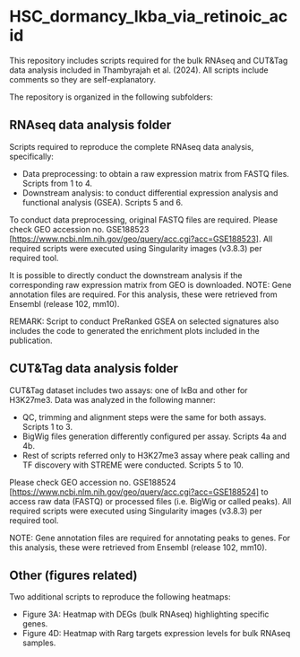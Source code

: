 # HSC_dormancy_Ikba_via_retinoic_acid

This repository includes scripts required for the bulk RNAseq and CUT&Tag data analysis included in Thambyrajah et al. (2024). All scripts include comments so they are self-explanatory.

The repository is organized in the following subfolders:

## RNAseq data analysis folder

Scripts required to reproduce the complete RNAseq data analysis, specifically:

- Data preprocessing: to obtain a raw expression matrix from FASTQ files. Scripts from 1 to 4.
- Downstream analysis: to conduct differential expression analysis and functional analysis (GSEA). Scripts 5 and 6.

To conduct data preprocessing, original FASTQ files are required. Please check GEO accession no. GSE188523 [https://www.ncbi.nlm.nih.gov/geo/query/acc.cgi?acc=GSE188523]. All required scripts were executed using Singularity images (v3.8.3) per required tool.

It is possible to directly conduct the downstream analysis if the corresponding raw expression matrix from GEO is downloaded. 
NOTE: Gene annotation files are required. For this analysis, these were retrieved from Ensembl (release 102, mm10).

REMARK: Script to conduct PreRanked GSEA on selected signatures also includes the code to generated the enrichment plots included in the publication.

## CUT&Tag data analysis folder

CUT&Tag dataset includes two assays: one of IκBα and other for H3K27me3. Data was analyzed in the following manner:

- QC, trimming and alignment steps were the same for both assays. Scripts 1 to 3.
- BigWig files generation differently configured per assay. Scripts 4a and 4b.
- Rest of scripts referred only to H3K27me3 assay where peak calling and TF discovery with STREME were conducted. Scripts 5 to 10.
  
Please check GEO accession no. GSE188524 [https://www.ncbi.nlm.nih.gov/geo/query/acc.cgi?acc=GSE188524] to access raw data (FASTQ) or processed files (i.e. BigWig or called peaks). All required scripts were executed using Singularity images (v3.8.3) per required tool.

NOTE: Gene annotation files are required for annotating peaks to genes. For this analysis, these were retrieved from Ensembl (release 102, mm10).

## Other (figures related)

Two additional scripts to reproduce the following heatmaps:

- Figure 3A: Heatmap with DEGs (bulk RNAseq) highlighting specific genes.
- Figure 4D: Heatmap with Rarg targets expression levels for bulk RNAseq samples.
